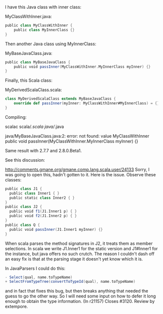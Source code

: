 I have this Java class with inner class:

MyClassWithInner.java:

```scala
public class MyClassWithInner {
    public class MyInnerClass {}
}
```

Then another Java class using MyInnerClass:

MyBaseJavaClass.java:

```scala
public class MyBaseJavaClass {
    public void passInner(MyClassWithInner.MyInnerClass myInner) {}
}
```

Finally, this Scala class:

MyDerivedScalaClass.scala:

```scala
class MyDerivedScalaClass extends MyBaseJavaClass {
    override def passInner(myInner: MyClassWithInner#MyInnerClass) = {}
}
```

Compiling:

scalac scala/*.scala java/*.java

java/MyBaseJavaClass.java:2: error: not found: value MyClassWithInner
    public void passInner(MyClassWithInner.MyInnerClass myInner) {}

Same result with 2.7.7 and 2.8.0.Beta1.

See this discussion:

http://comments.gmane.org/gmane.comp.lang.scala.user/24133
Sorry, I was going to open this, hadn't gotten to it.  Here is the issue.  Observe these classes:
```scala
public class J1 {
  public class Inner1 { }
  public static class Inner2 { }
}
public class J2 {
  public void f1(J1.Inner1 p) { }
  public void f2(J1.Inner2 p) { }
}
public class Q {
  public void passInner(J1.Inner1 myInner) {}
}
```
When scala parses the method signatures in J2, it treats them as member selections.  In scala we write J1.Inner1 for the static version and J1#Inner1 for the instance, but java offers no such crutch.  The reason I couldn't dash off an easy fix is that at the parsing stage it doesn't yet know which it is.

In JavaParsers I could do this:
```scala
- Select(qual, name.toTypeName)
+ SelectFromTypeTree(convertToTypeId(qual), name.toTypeName)
```
and in fact that fixes this bug, but then breaks anything that needed the guess to go the other way.  So I will need some input on how to defer it long enough to obtain the type information.
(In r21157) Closes #3120. Review by extempore.
